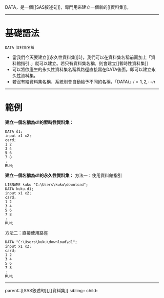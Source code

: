 DATA，是一個[[SAS敘述句]]，專門用來建立一個新的[[資料集]]。
- - -
# 基礎語法
``` SAS
DATA 資料集名稱
```

- 當我們今天要建立[[永久性資料集]]時，我們可以在資料集名稱前面加上「資料館指引.」就可以建立。若只有資料集名稱，則會建立[[暫時性資料集]]
- 可以將欲產生的永久性資料集名稱與路徑直接寫在DATA後面，即可以建立永久性資料集。
- 若沒有給資料集名稱，系統則會自動給予不同的名稱，「DATAi」$i=1,2,\cdots n$
- - -
# 範例
**建立一個名稱為d1的暫時性資料集：**
```SAS
DATA d1;
input x1 x2;
card;
1 2
3 4
5 6
7 8
;
RUN;
```

**建立一個名稱為d1的永久性資料集：**
方法一：使用資料館指引
```SAS
LIBNAME kuku "C:\Users\kuku\download";
DATA kuku.d1;
input x1 x2;
card;
1 2
3 4
5 6
7 8
;
RUN;
```
方法二：直接使用路徑
```SAS
DATA "C:\Users\kuku\download\d1";
input x1 x2;
card;
1 2
3 4
5 6
7 8
;
RUN;
```
- - -
parent::[[SAS敘述句]],[[資料集]]
sibling::
child::